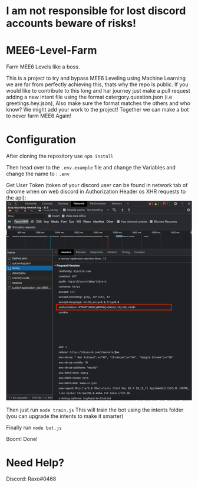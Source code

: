 # I am not responsible for lost discord accounts beware of risks!

# MEE6-Level-Farm
Farm MEE6 Levels like a boss.

This is a project to try and bypass MEE6 Leveling using Machine Learning we are far from perfectly achieving this, thats why the repo is public. If you would like to contribute to this long and har journey just make a pull request adding a new intent file using the format catergory.question.json (i.e greetings.hey.json), Also make sure the format matches the others and who know? We might add your work to the project! Together we can make a bot to never farm MEE6 Again!

# Configuration
After cloning the repository use `npm install`

Then head over to the `.env.example` file and change the Variables and change the name to : `.env`

Get User Token (token of your discord user can be found in network tab of chrome when on web discord in Authorization Header os XHR requests to the api):
![alt text](https://github.com/Gomez0015/MEE6-Level-Farm/blob/master/userToken.jpg?raw=true)

Then just run `node train.js` This will train the bot using the intents folder (you can upgrade the intents to make it smarter)

Finally run `node bot.js` 

Boom! Done!

# Need Help?
Discord: Raxo#0468
